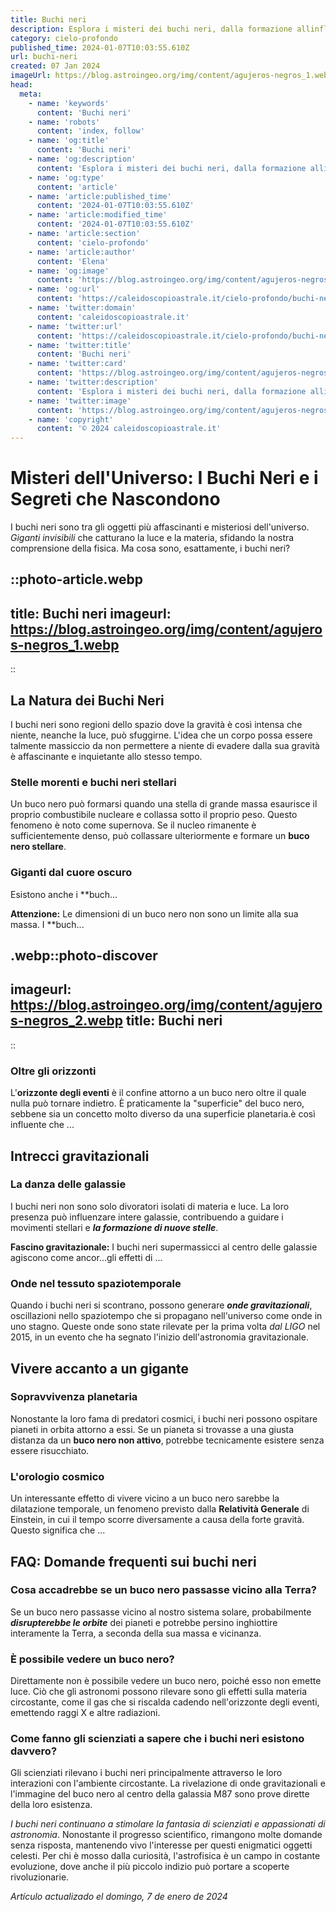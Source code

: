 ```yaml
---
title: Buchi neri
description: Esplora i misteri dei buchi neri, dalla formazione allinfluenza nell’universo. Scopri di più sul loro potere enigmatico.
category: cielo-profondo
published_time: 2024-01-07T10:03:55.610Z
url: buchi-neri
created: 07 Jan 2024
imageUrl: https://blog.astroingeo.org/img/content/agujeros-negros_1.webp
head:
  meta:
    - name: 'keywords'
      content: 'Buchi neri'
    - name: 'robots'
      content: 'index, follow'
    - name: 'og:title'
      content: 'Buchi neri'
    - name: 'og:description'
      content: 'Esplora i misteri dei buchi neri, dalla formazione allinfluenza nell’universo. Scopri di più sul loro potere enigmatico.'
    - name: 'og:type'
      content: 'article'
    - name: 'article:published_time'
      content: '2024-01-07T10:03:55.610Z'
    - name: 'article:modified_time'
      content: '2024-01-07T10:03:55.610Z'
    - name: 'article:section'
      content: 'cielo-profondo'
    - name: 'article:author'
      content: 'Elena'
    - name: 'og:image'
      content: 'https://blog.astroingeo.org/img/content/agujeros-negros_1.webp'
    - name: 'og:url'
      content: 'https://caleidoscopioastrale.it/cielo-profondo/buchi-neri'
    - name: 'twitter:domain'
      content: 'caleidoscopioastrale.it'
    - name: 'twitter:url'
      content: 'https://caleidoscopioastrale.it/cielo-profondo/buchi-neri'
    - name: 'twitter:title'
      content: 'Buchi neri'
    - name: 'twitter:card'
      content: 'https://blog.astroingeo.org/img/content/agujeros-negros_1.webp'
    - name: 'twitter:description'
      content: 'Esplora i misteri dei buchi neri, dalla formazione allinfluenza nell’universo. Scopri di più sul loro potere enigmatico.'
    - name: 'twitter:image'
      content: 'https://blog.astroingeo.org/img/content/agujeros-negros_1.webp'
    - name: 'copyright'
      content: '© 2024 caleidoscopioastrale.it'
---
```

# Misteri dell'Universo: I Buchi Neri e i Segreti che Nascondono

I buchi neri sono tra gli oggetti più affascinanti e misteriosi dell'universo. *Giganti invisibili* che catturano la luce e la materia, sfidando la nostra comprensione della fisica. Ma cosa sono, esattamente, i buchi neri?

::photo-article.webp
---
title: Buchi neri
imageurl: https://blog.astroingeo.org/img/content/agujeros-negros_1.webp
---
::

## La Natura dei Buchi Neri

I buchi neri sono regioni dello spazio dove la gravità è così intensa che niente, neanche la luce, può sfuggirne. L'idea che un corpo possa essere talmente massiccio da non permettere a niente di evadere dalla sua gravità è affascinante e inquietante allo stesso tempo.

### Stelle morenti e buchi neri stellari

Un buco nero può formarsi quando una stella di grande massa esaurisce il proprio combustibile nucleare e collassa sotto il proprio peso. Questo fenomeno è noto come supernova. Se il nucleo rimanente è sufficientemente denso, può collassare ulteriormente e formare un **buco nero stellare**.

### Giganti dal cuore oscuro

Esistono anche i **buch...

**Attenzione:** Le dimensioni di un buco nero non sono un limite alla sua massa. I **buch...

.webp::photo-discover
---
imageurl: https://blog.astroingeo.org/img/content/agujeros-negros_2.webp
title: Buchi neri
---
::

### Oltre gli orizzonti

L'**orizzonte degli eventi** è il confine attorno a un buco nero oltre il quale nulla può tornare indietro. È praticamente la "superficie" del buco nero, sebbene sia un concetto molto diverso da una superficie planetaria.è così influente che ...

## Intrecci gravitazionali

### La danza delle galassie

I buchi neri non sono solo divoratori isolati di materia e luce. La loro presenza può influenzare intere galassie, contribuendo a guidare i movimenti stellari e ***la formazione di nuove stelle***. 

**Fascino gravitazionale:** I buchi neri supermassicci al centro delle galassie agiscono come ancor...gli effetti di ...

### Onde nel tessuto spaziotemporale

Quando i buchi neri si scontrano, possono generare ***onde gravitazionali***, oscillazioni nello spaziotempo che si propagano nell'universo come onde in uno stagno. Queste onde sono state rilevate per la prima volta *dal LIGO* nel 2015, in un evento che ha segnato l'inizio dell'astronomia gravitazionale.

## Vivere accanto a un gigante

### Sopravvivenza planetaria

Nonostante la loro fama di predatori cosmici, i buchi neri possono ospitare pianeti in orbita attorno a essi. Se un pianeta si trovasse a una giusta distanza da un **buco nero non attivo**, potrebbe tecnicamente esistere senza essere risucchiato.

### L'orologio cosmico

Un interessante effetto di vivere vicino a un buco nero sarebbe la dilatazione temporale, un fenomeno previsto dalla **Relatività Generale** di Einstein, in cui il tempo scorre diversamente a causa della forte gravità. Questo significa che ...

## FAQ: Domande frequenti sui buchi neri

### Cosa accadrebbe se un buco nero passasse vicino alla Terra?

Se un buco nero passasse vicino al nostro sistema solare, probabilmente ***disrupterebbe le orbite*** dei pianeti e potrebbe persino inghiottire interamente la Terra, a seconda della sua massa e vicinanza.

### È possibile vedere un buco nero?

Direttamente non è possibile vedere un buco nero, poiché esso non emette luce. Ciò che gli astronomi possono rilevare sono gli effetti sulla materia circostante, come il gas che si riscalda cadendo nell'orizzonte degli eventi, emettendo raggi X e altre radiazioni.

### Come fanno gli scienziati a sapere che i buchi neri esistono davvero?

Gli scienziati rilevano i buchi neri principalmente attraverso le loro interazioni con l'ambiente circostante. La rivelazione di onde gravitazionali e l'immagine del buco nero al centro della galassia M87 sono prove dirette della loro esistenza.

*I buchi neri continuano a stimolare la fantasia di scienziati e appassionati di astronomia*. Nonostante il progresso scientifico, rimangono molte domande senza risposta, mantenendo vivo l'interesse per questi enigmatici oggetti celesti. Per chi è mosso dalla curiosità, l'astrofisica è un campo in costante evoluzione, dove anche il più piccolo indizio può portare a scoperte rivoluzionarie.

_Artículo actualizado el domingo, 7 de enero de 2024_